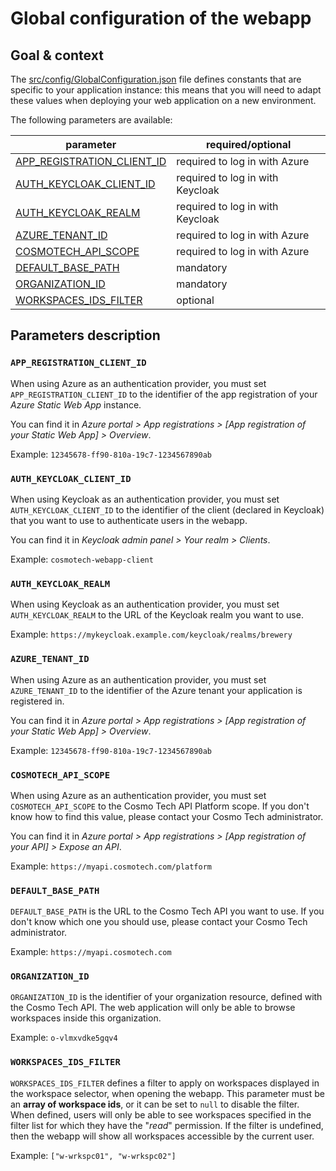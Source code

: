 # Global configuration of the webapp

## Goal & context

The [src/config/GlobalConfiguration.json](../src/config/GlobalConfiguration.json) file defines constants that are
specific to your application instance: this means that you will need to adapt these values when deploying your web
application on a new environment.

The following parameters are available:

| parameter                                                 | required/optional                |
| --------------------------------------------------------- | -------------------------------- |
| [APP_REGISTRATION_CLIENT_ID](#app-registration-client-id) | required to log in with Azure    |
| [AUTH_KEYCLOAK_CLIENT_ID](#auth-keycloak-client-id)       | required to log in with Keycloak |
| [AUTH_KEYCLOAK_REALM](#auth-keycloak-realm)               | required to log in with Keycloak |
| [AZURE_TENANT_ID](#azure-tenant-id)                       | required to log in with Azure    |
| [COSMOTECH_API_SCOPE](#cosmotech-api-scope)               | required to log in with Azure    |
| [DEFAULT_BASE_PATH](#default-base-path)                   | mandatory                        |
| [ORGANIZATION_ID](#organization-id)                       | mandatory                        |
| [WORKSPACES_IDS_FILTER](#workspaces-ids-filter)           | optional                         |

## Parameters description

### `APP_REGISTRATION_CLIENT_ID`

When using Azure as an authentication provider, you must set `APP_REGISTRATION_CLIENT_ID` to the identifier of the app
registration of your _Azure Static Web App_ instance.

You can find it in _Azure portal > App registrations > [App registration of your Static Web App] > Overview_.

Example: `12345678-ff90-810a-19c7-1234567890ab`

### `AUTH_KEYCLOAK_CLIENT_ID`

When using Keycloak as an authentication provider, you must set `AUTH_KEYCLOAK_CLIENT_ID` to the identifier of the
client (declared in Keycloak) that you want to use to authenticate users in the webapp.

You can find it in _Keycloak admin panel > Your realm > Clients_.

Example: `cosmotech-webapp-client`

### `AUTH_KEYCLOAK_REALM`

When using Keycloak as an authentication provider, you must set `AUTH_KEYCLOAK_REALM` to the URL of the Keycloak realm
you want to use.

Example: `https://mykeycloak.example.com/keycloak/realms/brewery`

### `AZURE_TENANT_ID`

When using Azure as an authentication provider, you must set `AZURE_TENANT_ID` to the identifier of the Azure tenant
your application is registered in.

You can find it in _Azure portal > App registrations > [App registration of your Static Web App] > Overview_.

Example: `12345678-ff90-810a-19c7-1234567890ab`

### `COSMOTECH_API_SCOPE`

When using Azure as an authentication provider, you must set `COSMOTECH_API_SCOPE` to the Cosmo Tech API Platform scope.
If you don't know how to find this value, please contact your Cosmo Tech administrator.

You can find it in _Azure portal > App registrations > [App registration of your API] > Expose an API_.

Example: `https://myapi.cosmotech.com/platform`

### `DEFAULT_BASE_PATH`

`DEFAULT_BASE_PATH` is the URL to the Cosmo Tech API you want to use. If you don't know which one you should use, please
contact your Cosmo Tech administrator.

Example: `https://myapi.cosmotech.com`

### `ORGANIZATION_ID`

`ORGANIZATION_ID` is the identifier of your organization resource, defined with the Cosmo Tech API. The web application
will only be able to browse workspaces inside this organization.

Example: `o-vlmxvdke5gqv4`

### `WORKSPACES_IDS_FILTER`

`WORKSPACES_IDS_FILTER` defines a filter to apply on workspaces displayed in the workspace selector, when opening
the webapp. This parameter must be an **array of workspace ids**, or it can be set to `null` to disable the filter.
When defined, users will only be able to see workspaces specified in the filter list for which they have the "_read_"
permission. If the filter is undefined, then the webapp will show all workspaces accessible by the current user.

Example: `["w-wrkspc01", "w-wrkspc02"]`
